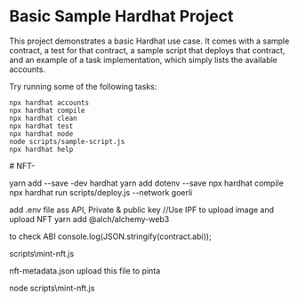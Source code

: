 # Basic Sample Hardhat Project

This project demonstrates a basic Hardhat use case. It comes with a sample contract, a test for that contract, a sample script that deploys that contract, and an example of a task implementation, which simply lists the available accounts.

Try running some of the following tasks:

```shell
npx hardhat accounts
npx hardhat compile
npx hardhat clean
npx hardhat test
npx hardhat node
node scripts/sample-script.js
npx hardhat help
```



#   N F T - 
 
 


 yarn add --save -dev hardhat
 yarn add dotenv --save
npx hardhat compile   
npx hardhat run scripts/deploy.js --network goerli

add .env file ass API, Private & public key 
//Use IPF to upload image and upload NFT 
yarn add @alch/alchemy-web3

to check ABI 
console.log(JSON.stringify(contract.abi));

scripts\mint-nft.js

nft-metadata.json
upload this file to pinta 

node scripts\mint-nft.js
